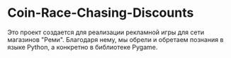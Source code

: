 # Coin-Race-Chasing-Discounts
Это проект создается для реализации рекламной игры для сети магазинов "Реми". Благодаря нему, мы обрели и обретаем познания в языке Python, а конкретно в библиотеке Pygame.
